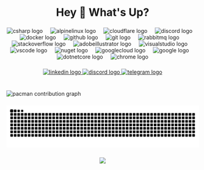 <h1 align="center">Hey 👋 What's Up?</h1>

###

<div align="center">
  <img src="https://cdn.jsdelivr.net/gh/devicons/devicon/icons/csharp/csharp-original.svg" height="60" alt="csharp logo" />
  <img width="12" />
  <img src="https://cdn.simpleicons.org/alpinelinux/0D597F" height="60" alt="alpinelinux logo" />
  <img width="12" />
  <img src="https://cdn.simpleicons.org/cloudflare/F38020" height="60" alt="cloudflare logo" />
  <img width="12" />
  <img src="https://cdn.simpleicons.org/discord/5865F2" height="60" alt="discord logo" />
  <img width="12" />
  <img src="https://cdn.simpleicons.org/docker/2496ED" height="60" alt="docker logo" />
  <img width="12" />
  <img src="https://img.shields.io/badge/GitHub-181717?logo=github&logoColor=white&style=for-the-badge" height="60" alt="github logo" />
  <img width="12" />
  <img src="https://cdn.simpleicons.org/git/F05032" height="60" alt="git logo" />
  <img width="12" />
  <img src="https://cdn.simpleicons.org/rabbitmq/FF6600" height="60" alt="rabbitmq logo" />
  <img width="12" />
  <img src="https://cdn.simpleicons.org/stackoverflow/F58025" height="60" alt="stackoverflow logo" />
  <img width="12" />
  <img src="https://skillicons.dev/icons?i=ai" height="60" alt="adobeillustrator logo" />
  <img width="12" />
  <img src="https://cdn.jsdelivr.net/gh/devicons/devicon/icons/visualstudio/visualstudio-plain.svg" height="60" alt="visualstudio logo" />
  <img width="12" />
  <img src="https://cdn.jsdelivr.net/gh/devicons/devicon/icons/vscode/vscode-original.svg" height="60" alt="vscode logo" />
  <img width="12" />
  <img src="https://cdn.jsdelivr.net/gh/devicons/devicon/icons/nuget/nuget-original.svg" height="60" alt="nuget logo" />
  <img width="12" />
  <img src="https://cdn.jsdelivr.net/gh/devicons/devicon/icons/googlecloud/googlecloud-original.svg" height="60" alt="googlecloud logo" />
  <img width="12" />
  <img src="https://cdn.jsdelivr.net/gh/devicons/devicon/icons/google/google-original.svg" height="60" alt="google logo" />
  <img width="12" />
  <img src="https://cdn.jsdelivr.net/gh/devicons/devicon/icons/dotnetcore/dotnetcore-original.svg" height="60" alt="dotnetcore logo" />
  <img width="12" />
  <img src="https://cdn.jsdelivr.net/gh/devicons/devicon/icons/chrome/chrome-original.svg" height="60" alt="chrome logo" />
</div>

###

<div align="center">
  <a href="https://www.linkedin.com/in/psyvemil/" target="_blank">
    <img src="https://img.shields.io/static/v1?message=LinkedIn&logo=linkedin&color=0077B5&logoColor=white&style=for-the-badge" height="25" alt="linkedin logo" />
  </a>
  <a href="https://discord.com/users/psyv.emil" target="_blank">
    <img src="https://img.shields.io/static/v1?message=Discord&logo=discord&color=7289DA&logoColor=white&style=for-the-badge" height="25" alt="discord logo" />
  </a>
  <a href="https://t.me/psyv0" target="_blank">
    <img src="https://img.shields.io/static/v1?message=Telegram&logo=telegram&color=2CA5E0&logoColor=white&style=for-the-badge" height="25" alt="telegram logo" />
  </a>
</div>

###



<br clear="both">

<!-- Pac-Man Contribution Graph -->



<picture>
  <source media="(prefers-color-scheme: dark)" srcset="https://raw.githubusercontent.com/psyv27/my/output/pacman-contribution-graph-dark.svg">
  <source media="(prefers-color-scheme: light)" srcset="https://raw.githubusercontent.com/psyv27/my/output/pacman-contribution-graph.svg">
  <img alt="pacman contribution graph" src="https://raw.githubusercontent.com/psyv27/my/output/pacman-contribution-graph.svg">
</picture>



###

<!-- Snake Animation -->
<div align="center">
  <img src="https://raw.githubusercontent.com/psyv27/my/output/snake.svg"
       alt="Snake animation" />
</div>

###

<div align="center">
  <img src="https://visitor-badge.laobi.icu/badge?page_id=psyv27.my" />
</div>

###
